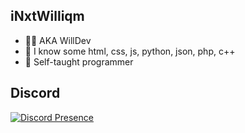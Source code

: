 ## iNxtWilliqm
- 👨‍💻 AKA WillDev
- 👀 I know some html, css, js, python, json, php, c++
- 💞️ Self-taught programmer

## Discord
[![Discord Presence](https://lanyard-profile-readme.vercel.app/api/261860939467325441?theme=light&bg=b4a7d6&animated=false&hideDiscrim=true&borderRadius=30px&idleMessage=Do%20people%20actually%20read%20these)](https://discord.com/users/261860939467325441)
